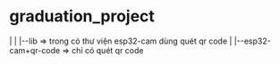 # graduation_project

|
|
|--lib => trong có thư viện esp32-cam dùng quét qr code
|
|--esp32-cam+qr-code => chỉ có quét qr code
